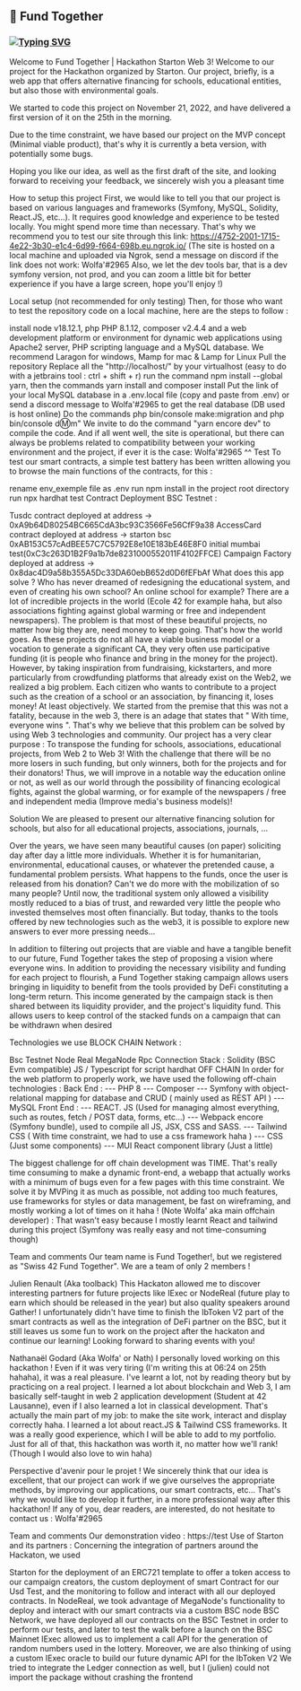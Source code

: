 ## 🙋‍ Fund Together
### <a href="https://git.io/typing-svg"><img src="https://readme-typing-svg.demolab.com?font=Fira+Code&pause=1000&center=true&vCenter=true&width=435&lines=Alternative+Funding+for+Education;And+environmental+projects." alt="Typing SVG" /></a>

Welcome to Fund Together | Hackathon Starton Web 3!
Welcome to our project for the Hackathon organized by Starton. Our project, briefly, is a web app that offers alternative financing for schools, educational entities, but also those with environmental goals.

We started to code this project on November 21, 2022, and have delivered a first version of it on the 25th in the morning.

Due to the time constraint, we have based our project on the MVP concept (Minimal viable product), that's why it is currently a beta version, with potentially some bugs.

Hoping you like our idea, as well as the first draft of the site, and looking forward to receiving your feedback, we sincerely wish you a pleasant time

How to setup this project
First, we would like to tell you that our project is based on various languages and frameworks (Symfony, MySQL, Solidity, React.JS, etc...). It requires good knowledge and experience to be tested locally. You might spend more time than necessary. That's why we recommend you to test our site through this link: https://4752-2001-1715-4e22-3b30-e1c4-6d99-f664-698b.eu.ngrok.io/ (The site is hosted on a local machine and uploaded via Ngrok, send a message on discord if the link does not work: Wolfa'#2965 Also, we let the dev tools bar, that is a dev symfony version, not prod, and you can zoom a little bit for better experience if you have a large screen, hope you'll enjoy !)

Local setup (not recommended for only testing)
Then, for those who want to test the repository code on a local machine, here are the steps to follow :

install node v18.12.1, php PHP 8.1.12, composer v2.4.4 and a web development platform or environment for dynamic web applications using Apache2 server, PHP scripting language and a MySQL database. We recommend Laragon for windows, Mamp for mac & Lamp for Linux
Pull the repository
Replace all the "http://localhost/" by your virtualhost (easy to do with a jetbrains tool : ctrl + shift + r)
run the command npm install --global yarn, then the commands yarn install and composer install
Put the link of your local MySQL database in a .env.local file (copy and paste from .env) or send a discord message to Wolfa'#2965 to get the real database (DB used is host online)
Do the commands php bin/console make:migration and php bin/console d:m:m"
We invite to do the command "yarn encore dev" to compile the code.
And if all went well, the site is operational, but there can always be problems related to compatibility between your working environment and the project, if ever it is the case: Wolfa'#2965 ^^
Test
To test our smart contracts, a simple test battery has been written allowing you to browse the main functions of the contracts, for this :

rename env_exemple file as .env
run npm install in the project root directory
run npx hardhat test
Contract Deployment BSC Testnet :

Tusdc contract deployed at address -> 0xA9b64D80254BC665CdA3bc93C3566Fe56CfF9a38
AccessCard contract deployed at address ->
starton bsc 0xAB153C57cAdBEE57C7C5792E8e10E183bE46E8F0 initial mumbai test(0xC3c263D1B2F9a1b7de8231000552011F4102FFCE) Campaign Factory deployed at address -> 0x8dac4D9a58b355A5Dc33DA60ebB652d0D6fEFbAf
What does this app solve ?
Who has never dreamed of redesigning the educational system, and even of creating his own school? An online school for example? There are a lot of incredible projects in the world (Ecole 42 for example haha, but also associations fighting against global warming or free and independent newspapers). The problem is that most of these beautiful projects, no matter how big they are, need money to keep going. That's how the world goes. As these projects do not all have a viable business model or a vocation to generate a significant CA, they very often use participative funding (it is people who finance and bring in the money for the project). However, by taking inspiration from fundraising, kickstarters, and more particularly from crowdfunding platforms that already exist on the Web2, we realized a big problem. Each citizen who wants to contribute to a project such as the creation of a school or an association, by financing it, loses money! At least objectively. We started from the premise that this was not a fatality, because in the web 3, there is an adage that states that " With time, everyone wins ". That's why we believe that this problem can be solved by using Web 3 technologies and community. Our project has a very clear purpose : To transpose the funding for schools, associations, educational projects, from Web 2 to Web 3! With the challenge that there will be no more losers in such funding, but only winners, both for the projects and for their donators! Thus, we will improve in a notable way the education online or not, as well as our world through the possibility of financing ecological fights, against the global warming, or for example of the newspapers / free and independent media (Improve media's business models)!

Solution
We are pleased to present our alternative financing solution for schools, but also for all educational projects, associations, journals, ...

Over the years, we have seen many beautiful causes (on paper) soliciting day after day a little more individuals. Whether it is for humanitarian, environmental, educational causes, or whatever the pretended cause, a fundamental problem persists. What happens to the funds, once the user is released from his donation? Can't we do more with the mobilization of so many people? Until now, the traditional system only allowed a visibility mostly reduced to a bias of trust, and rewarded very little the people who invested themselves most often financially. But today, thanks to the tools offered by new technologies such as the web3, it is possible to explore new answers to ever more pressing needs...

In addition to filtering out projects that are viable and have a tangible benefit to our future, Fund Together takes the step of proposing a vision where everyone wins. In addition to providing the necessary visibility and funding for each project to flourish, a Fund Together staking campaign allows users bringing in liquidity to benefit from the tools provided by DeFi constituting a long-term return. This income generated by the campaign stack is then shared between its liquidity provider, and the project's liquidity fund. This allows users to keep control of the stacked funds on a campaign that can be withdrawn when desired

Technologies we use
BLOCK CHAIN
Network :

Bsc Testnet
Node Real MegaNode Rpc Connection Stack :
Solidity (BSC Evm compatible)
JS / Typescript for script
hardhat
OFF CHAIN
In order for the web platform to properly work, we have used the following off-chain technologies : Back End : --- PHP 8 --- Composer --- Symfony with object-relational mapping for database and CRUD ( mainly used as REST API ) --- MySQL Front End : --- REACT. JS (Used for managing almost everything, such as routes, fetch / POST data, forms, etc...) --- Webpack encore (Symfony bundle), used to compile all JS, JSX, CSS and SASS. --- Tailwind CSS ( With time constraint, we had to use a css framework haha ) --- CSS (Just some components) --- MUI React component library (Just a little)

The biggest challenge for off chain development was TIME. That's really time consuming to make a dynamic front-end, a webapp that actually works with a minimum of bugs even for a few pages with this time constraint. We solve it by MVPing it as much as possible, not adding too much features, use frameworks for styles or data management, be fast on wireframing, and mostly working a lot of times on it haha ! (Note Wolfa' aka main offchain developer) : That wasn't easy because I mostly learnt React and tailwind during this project (Symfony was really easy and not time-consuming though)

Team and comments
Our team name is Fund Together!, but we registered as "Swiss 42 Fund Together". We are a team of only 2 members !

Julien Renault (Aka toolback)
This Hackaton allowed me to discover interesting partners for future projects like IExec or NodeReal (future play to earn which should be released in the year) but also quality speakers around Gather! I unfortunately didn't have time to finish the IbToken V2 part of the smart contracts as well as the integration of DeFi partner on the BSC, but it still leaves us some fun to work on the project after the hackaton and continue our learning! Looking forward to sharing events with you!

Nathanaël Godard (Aka Wolfa' or Nath)
I personally loved working on this hackathon ! Even if it was very tiring (I'm writing this at 06:24 on 25th hahaha), it was a real pleasure. I've learnt a lot, not by reading theory but by practicing on a real project. I learned a lot about blockchain and Web 3, I am basically self-taught in web 2 application development (Student at 42 Lausanne), even if I also learned a lot in classical development. That's actually the main part of my job: to make the site work, interact and display correctly haha. I learned a lot about react.JS & Tailwind CSS frameworks. It was a really good experience, which I will be able to add to my portfolio. Just for all of that, this hackathon was worth it, no matter how we'll rank! (Though I would also love to win haha)

Perspective d'avenir pour le projet !
We sincerely think that our idea is excellent, that our project can work if we give ourselves the appropriate methods, by improving our applications, our smart contracts, etc... That's why we would like to develop it further, in a more professional way after this hackathon! If any of you, dear readers, are interested, do not hesitate to contact us : Wolfa'#2965

Team and comments
Our demonstration video : https://test
Use of Starton and its partners :
Concerning the integration of partners around the Hackaton, we used

Starton for the deployment of an ERC721 template to offer a token access to our campaign creators, the custom deployment of smart Contract for our Usd Test, and the monitoring to follow and interact with all our deployed contracts.
In NodeReal, we took advantage of MegaNode's functionality to deploy and interact with our smart contracts via a custom BSC node
BSC Network, we have deployed all our contracts on the BSC Testnet in order to perform our tests, and later to test the walk before a launch on the BSC Mainnet
IExec allowed us to implement a call API for the generation of random numbers used in the lottery. Moreover, we are also thinking of using a custom IExec oracle to build our future dynamic API for the IbToken V2
We tried to integrate the Ledger connection as well, but I (julien) could not import the package without crashing the frontend
